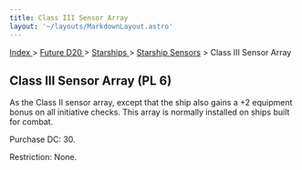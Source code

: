 ```yaml
---
title: Class III Sensor Array
layout: '~/layouts/MarkdownLayout.astro'
---
```


[ Index ](/) > [ Future D20 ](/future.d20.srd) > [ Starships ](/future.d20.srd/starships) > [ Starship Sensors](/future.d20.srd/starships/starship) > Class III Sensor Array

##  Class III Sensor Array (PL 6)

As the Class II sensor array, except that the ship also gains a +2 equipment
bonus on all initiative checks. This array is normally installed on ships
built for combat.

Purchase DC: 30.

Restriction: None.

